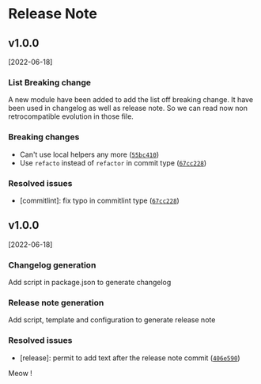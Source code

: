 # Release Note

## v1.0.0
[2022-06-18]

### List Breaking change

A new module have been added to add the list off breaking change.
It have been used in changelog as well as release note.
So we can read now non retrocompatible evolution in those file.

### Breaking changes

- Can't use local helpers any more ([`55bc410`](https://github.com/FlorianCcj/conventional-commit/commit/55bc410be26934b6bf9f924bf5ab2efc0bad736c))
- Use `refacto` instead of `refactor` in commit type ([`67cc228`](https://github.com/FlorianCcj/conventional-commit/commit/67cc2280e9c88fd2d238a7f1f7000cf1d520c524))

### Resolved issues

* [commitlint]: fix typo in commitlint type ([`67cc228`](https://github.com/FlorianCcj/conventional-commit/commit/67cc2280e9c88fd2d238a7f1f7000cf1d520c524))

## v1.0.0
[2022-06-18]

### Changelog generation

Add script in package.json to generate changelog

### Release note generation

Add script, template and configuration to generate release note

### Resolved issues

* [release]: permit to add text after the release note commit ([`406e590`](https://github.com/FlorianCcj/conventional-commit/commit/406e5905562754c43150511d8075966e67614f26))

Meow !
